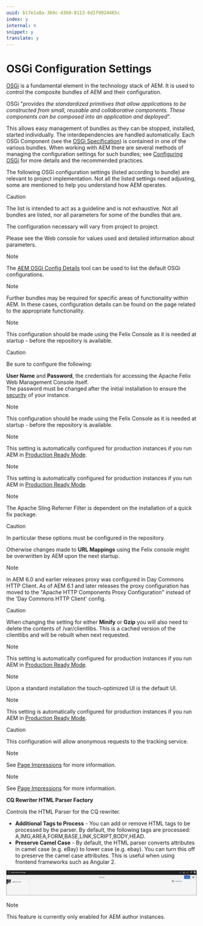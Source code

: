 ```yaml
---
uuid: b17e1a8a-3b9c-43b0-8113-6d1f9924465c
index: y
internal: n
snippet: y
translate: y
---
```


# OSGi Configuration Settings

[OSGi](http://www.osgi.org/) is a fundamental element in the technology stack of AEM. It is used to control the composite bundles of AEM and their configuration.

OSGi "*provides the standardized primitives that allow applications to be constructed from small, reusable and collaborative components. These components can be composed into an application and deployed*".

This allows easy management of bundles as they can be stopped, installed, started individually. The interdependencies are handled automatically. Each OSGi Component (see the [OSGi Specification](http://www.osgi.org/Specifications/HomePage)) is contained in one of the various bundles. When working with AEM there are several methods of managing the configuration settings for such bundles; see [Configuring OSGi](configuring-osgi.md) for more details and the recommended practices.

The following OSGi configuration settings (listed according to bundle) are relevant to project implementation. Not all the listed settings need adjusting, some are mentioned to help you understand how AEM operates. 

>[!CAUTION]
>
><p>The list is intended to act as a guideline and is not exhaustive. Not all bundles are listed, nor all parameters for some of the bundles that are.</p> <p>The configuration necessary will vary from project to project.</p> <p>Please see the Web console for values used and detailed information about parameters.</p> 

>[!NOTE]
>
><p>The <a href="http://www.aemstuff.com/osgi.html">AEM OSGi Config Details</a> tool can be used to list the default OSGi configurations.<br> </p> 

>[!NOTE]
>
><p>Further bundles may be required for specific areas of functionality within AEM. In these cases, configuration details can be found on the page related to the appropriate functionality. &nbsp;</p> 

>[!NOTE]
>
><p>This configuration should be made using the Felix Console as it is needed at startup - before the repository is available.<br> </p> 

>[!CAUTION]
>
><p>Be sure to configure the following:</p> <p><b>User Name</b> and <b>Password</b>, the credentials for accessing the Apache Felix Web Management Console itself.<br> The password must be changed after the initial installation to ensure the <a href="/content/docs/en/aem/6-3/deploy/security_checklist.html">security</a> of your instance.</p> 

>[!NOTE]
>
><p>This configuration should be made using the Felix Console as it is needed at startup - before the repository is available.<br> </p> 

>[!NOTE]
>
><p>This setting is automatically configured for production instances if you run AEM in <a href="/content/help/en/experience-manager/6-4/sites/administering/using/production-ready.html">Production Ready Mode</a>.</p> 

>[!NOTE]
>
><p>This setting is automatically configured for production instances if you run AEM in <a href="/content/help/en/experience-manager/6-4/sites/administering/using/production-ready.html" >Production Ready Mode</a>.<br> </p> 

>[!NOTE]
>
><p>The Apache Sling Referrer Filter is dependent on the installation of a quick fix package.<br> </p> 

>[!CAUTION]
>
><p>In particular these options must be configured in the repository.</p> <p>Otherwise changes made to <b>URL Mappings</b> using the Felix console might be overwritten by AEM upon the next startup.</p> 

>[!NOTE]
>
><p>In AEM 6.0 and earlier releases proxy was configured in Day Commons HTTP Client. As of AEM 6.1 and later releases the proxy configuration has moved to the &quot;Apache HTTP Components Proxy Configuration&quot; instead of the 'Day Commons HTTP Client' config.</p> 

>[!CAUTION]
>
><p>When changing the setting for either <b>Minify</b> or <b>Gzip</b> you will also need to delete the contents of <span class="code">/var/clientlibs</span>. This is a cached version of the clientlibs and will be rebuilt when next requested.</p> 

>[!NOTE]
>
><p>This setting is automatically configured for production instances if you run AEM in <a href="/content/help/en/experience-manager/6-4/sites/administering/using/production-ready.html">Production Ready Mode</a>.</p> 

>[!NOTE]
>
><p>Upon a standard installation the touch-optimized UI is the default UI.</p> 

>[!NOTE]
>
><p>This setting is automatically configured for production instances if you run AEM in <a href="/content/help/en/experience-manager/6-4/sites/administering/using/production-ready.html">Production Ready Mode</a>.</p> 

>[!CAUTION]
>
><p>This configuration will allow anonymous requests to the tracking service.</p> 

>[!NOTE]
>
><p>See <a href="/content/help/en/experience-manager/6-4/sites/deploying/using/configuring.html#EnablingPageImpressions">Page Impressions</a> for more information.</p> 

>[!NOTE]
>
><p>See <a href="/content/help/en/experience-manager/6-4/sites/deploying/using/configuring.html#EnablingPageImpressions">Page Impressions</a> for more information.</p>

**CQ Rewriter HTML Parser Factory**

Controls the HTML Parser for the CQ rewriter.

* **Additional Tags to Process** - You can add or remove HTML tags to be processed by the parser. By default, the following tags are processed: A,IMG,AREA,FORM,BASE,LINK,SCRIPT,BODY,HEAD.
* **Preserve Camel Case** - By default, the HTML parser converts attributes in camel case (e.g. eBay) to lower case (e.g. ebay). You can turn this off to preserve the camel case attributes. This is useful when using frontend frameworks such as Angular 2.

![](assets/chlimage_1.png) 
>[!NOTE]
>
><p>This feature is currently only enabled for AEM author instances.</p> 
